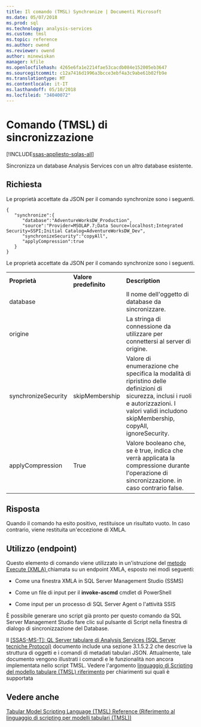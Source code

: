 ```yaml
---
title: Il comando (TMSL) Synchronize | Documenti Microsoft
ms.date: 05/07/2018
ms.prod: sql
ms.technology: analysis-services
ms.custom: tmsl
ms.topic: reference
ms.author: owend
ms.reviewer: owend
author: minewiskan
manager: kfile
ms.openlocfilehash: 4265e6fa1e2214fae53cacdb084e152005eb3647
ms.sourcegitcommit: c12a7416d1996a3bcce3ebf4a3c9abe61b02fb9e
ms.translationtype: MT
ms.contentlocale: it-IT
ms.lasthandoff: 05/10/2018
ms.locfileid: "34040072"
---
```

# <a name="synchronize-command-tmsl"></a>Comando (TMSL) di sincronizzazione
[!INCLUDE[ssas-appliesto-sqlas-all](../../includes/ssas-appliesto-sqlas-all.md)]

  Sincronizza un database Analysis Services con un altro database esistente.  
  
## <a name="request"></a>Richiesta  
 Le proprietà accettate da JSON per il comando synchronize sono i seguenti.  
  
```  
{   
   "synchronize":{   
      "database":"AdventureWorksDW_Production",  
      "source":"Provider=MSOLAP.7;Data Source=localhost;Integrated Security=SSPI;Initial Catalog=AdventureWorksDW_Dev",  
      "synchronizeSecurity":"copyAll",  
      "applyCompression":true  
   }  
}  
```  
  
 Le proprietà accettate da JSON per il comando synchronize sono i seguenti.  
  
||||  
|-|-|-|  
|**Proprietà**|**Valore predefinito**|**Description**|  
|database||Il nome dell'oggetto di database da sincronizzare.|  
|origine||La stringa di connessione da utilizzare per connettersi al server di origine.|  
|synchronizeSecurity|skipMembership|Valore di enumerazione che specifica la modalità di ripristino delle definizioni di sicurezza, inclusi i ruoli e autorizzazioni. I valori validi includono skipMembership, copyAll, ignoreSecurity.|  
|applyCompression|True|Valore booleano che, se è true, indica che verrà applicata la compressione durante l'operazione di sincronizzazione. in caso contrario false.|  
  
## <a name="response"></a>Risposta  
 Quando il comando ha esito positivo, restituisce un risultato vuoto. In caso contrario, viene restituita un'eccezione di XMLA.  
  
## <a name="usage-endpoints"></a>Utilizzo (endpoint)  
 Questo elemento di comando viene utilizzato in un'istruzione del [metodo Execute &#40;XMLA&#41; ](../../analysis-services/xmla/xml-elements-methods-execute.md) chiamata su un endpoint XMLA, esposto nei modi seguenti:  
  
-   Come una finestra XMLA in SQL Server Management Studio (SSMS)  
  
-   Come un file di input per il **invoke-ascmd** cmdlet di PowerShell  
  
-   Come input per un processo di SQL Server Agent o l'attività SSIS  
  
 È possibile generare uno script già pronto per questo comando da SQL Server Management Studio fare clic sul pulsante di Script nella finestra di dialogo di sincronizzazione del Database.  
  
 Il [ \[SSAS-MS-T\]: QL Server tabulare di Analysis Services (SQL Server tecniche Protocol)](http://go.microsoft.com/fwlink/p/?LinkId=784855) documento include una sezione 3.1.5.2.2 che descrive la struttura di oggetti e i comandi di metadati tabulari JSON. Attualmente, tale documento vengono illustrati i comandi e le funzionalità non ancora implementata nello script TMSL. Vedere l'argomento [linguaggio di Scripting del modello tabulare &#40;TMSL&#41; riferimento](../../analysis-services/tabular-model-scripting-language-tmsl-reference.md) per chiarimenti sui quali è supportata  
  
## <a name="see-also"></a>Vedere anche  
 [Tabular Model Scripting Language &#40;TMSL&#41; Reference (Riferimento al linguaggio di scripting per modelli tabulari &#40;TMSL&#41;)](../../analysis-services/tabular-model-scripting-language-tmsl-reference.md)  
  
  
